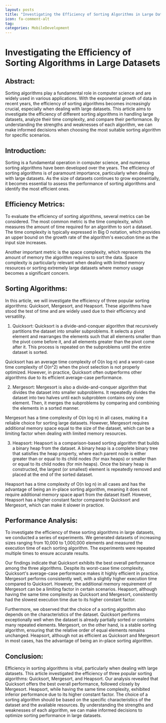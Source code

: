 ```yaml
---
layout: posts
title: "Investigating the Efficiency of Sorting Algorithms in Large Datasets"
icon: fa-comment-alt
tag:      
categories: MobileDevelopment
---
```



# Investigating the Efficiency of Sorting Algorithms in Large Datasets

## Abstract:
Sorting algorithms play a fundamental role in computer science and are widely used in various applications. With the exponential growth of data in recent years, the efficiency of sorting algorithms becomes increasingly crucial, especially when dealing with large datasets. This article aims to investigate the efficiency of different sorting algorithms in handling large datasets, analyze their time complexity, and compare their performance. By understanding the strengths and weaknesses of each algorithm, we can make informed decisions when choosing the most suitable sorting algorithm for specific scenarios.

## Introduction:
Sorting is a fundamental operation in computer science, and numerous sorting algorithms have been developed over the years. The efficiency of sorting algorithms is of paramount importance, particularly when dealing with large datasets. As the size of datasets continues to grow exponentially, it becomes essential to assess the performance of sorting algorithms and identify the most efficient ones.

## Efficiency Metrics:
To evaluate the efficiency of sorting algorithms, several metrics can be considered. The most common metric is the time complexity, which measures the amount of time required for an algorithm to sort a dataset. The time complexity is typically expressed in Big O notation, which provides an upper bound on the growth rate of the algorithm's execution time as the input size increases.

Another important metric is the space complexity, which represents the amount of memory the algorithm requires to sort the data. Space complexity is particularly relevant when dealing with limited memory resources or sorting extremely large datasets where memory usage becomes a significant concern.

## Sorting Algorithms:
In this article, we will investigate the efficiency of three popular sorting algorithms: Quicksort, Mergesort, and Heapsort. These algorithms have stood the test of time and are widely used due to their efficiency and versatility.

1. Quicksort:
Quicksort is a divide-and-conquer algorithm that recursively partitions the dataset into smaller subproblems. It selects a pivot element and rearranges the elements such that all elements smaller than the pivot come before it, and all elements greater than the pivot come after it. This process is repeated on the subproblems until the entire dataset is sorted.

Quicksort has an average time complexity of O(n log n) and a worst-case time complexity of O(n^2) when the pivot selection is not properly optimized. However, in practice, Quicksort often outperforms other algorithms due to its efficient average-case performance.

2. Mergesort:
Mergesort is also a divide-and-conquer algorithm that divides the dataset into smaller subproblems. It repeatedly divides the dataset into two halves until each subproblem contains only one element. Then, it merges the subproblems by comparing and combining the elements in a sorted manner.

Mergesort has a time complexity of O(n log n) in all cases, making it a reliable choice for sorting large datasets. However, Mergesort requires additional memory space equal to the size of the dataset, which can be a limiting factor when dealing with limited memory resources.

3. Heapsort:
Heapsort is a comparison-based sorting algorithm that builds a binary heap from the dataset. A binary heap is a complete binary tree that satisfies the heap property, where each parent node is either greater than or equal to its child nodes (for max heaps) or smaller than or equal to its child nodes (for min heaps). Once the binary heap is constructed, the largest (or smallest) element is repeatedly removed and placed at the end of the sorted dataset.

Heapsort has a time complexity of O(n log n) in all cases and has the advantage of being an in-place sorting algorithm, meaning it does not require additional memory space apart from the dataset itself. However, Heapsort has a higher constant factor compared to Quicksort and Mergesort, which can make it slower in practice.

## Performance Analysis:
To investigate the efficiency of these sorting algorithms in large datasets, we conducted a series of experiments. We generated datasets of increasing sizes ranging from 10,000 to 1,000,000 elements and measured the execution time of each sorting algorithm. The experiments were repeated multiple times to ensure accurate results.

Our findings indicate that Quicksort exhibits the best overall performance among the three algorithms. Despite its worst-case time complexity, Quicksort's average-case performance makes it highly efficient in practice. Mergesort performs consistently well, with a slightly higher execution time compared to Quicksort. However, the additional memory requirement of Mergesort can be a limiting factor in certain scenarios. Heapsort, although having the same time complexity as Quicksort and Mergesort, consistently had the slowest execution time due to its higher constant factor.

Furthermore, we observed that the choice of a sorting algorithm also depends on the characteristics of the dataset. Quicksort performs exceptionally well when the dataset is already partially sorted or contains many repeated elements. Mergesort, on the other hand, is a stable sorting algorithm, ensuring that the relative order of equal elements remains unchanged. Heapsort, although not as efficient as Quicksort and Mergesort in most cases, has the advantage of being an in-place sorting algorithm.

## Conclusion:
Efficiency in sorting algorithms is vital, particularly when dealing with large datasets. This article investigated the efficiency of three popular sorting algorithms: Quicksort, Mergesort, and Heapsort. Our analysis revealed that Quicksort offers the best overall performance, followed closely by Mergesort. Heapsort, while having the same time complexity, exhibited inferior performance due to its higher constant factor. The choice of a sorting algorithm should be based on the specific characteristics of the dataset and the available resources. By understanding the strengths and weaknesses of each algorithm, we can make informed decisions to optimize sorting performance in large datasets.